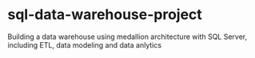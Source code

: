# sql-data-warehouse-project
Building a data warehouse using medallion architecture with SQL Server, including ETL, data modeling and data anlytics
